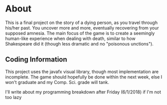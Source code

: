 # About
This is a final project on the story of a dying person, as you travel through his/her past. You uncover more and more, eventually recovering from your supposed amnesia. The main focus of the game is to create a seemingly human-like experience when dealing with death, similar to how Shakespeare did it (though less dramatic and no "poisonous unctions").

## Coding Information
This project uses the javafx visual library, though most implementation are incomplete. The game should hopefully be done within the next week, else I won't graduate and my Comp. Sci. grade will tank.

I'll write about my programming breakdown after Friday (6/1/2018) if I'm not too lazy

